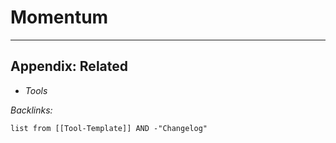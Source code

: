 # Momentum

---

## Appendix: Related

* *Tools*

*Backlinks:*

````dataview
list from [[Tool-Template]] AND -"Changelog"
````
